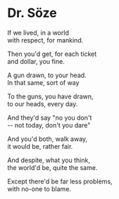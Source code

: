 # Dr. Söze

If we lived, in a world  
with respect, for mankind.  

Then you'd get, for each ticket  
and dollar, you fine.  

A gun drawn, to your head.  
In that same, sort of way  

To the guns, you have drawn,  
to our heads, every day.  

And they'd say "no you don't  
-- not today, don't you dare"  

And you'd both, walk away,  
it would be, rather fair.  

And despite, what you think,  
the world'd be, quite the same.  

Except there'd be far less problems,  
with no-one to blame.  
